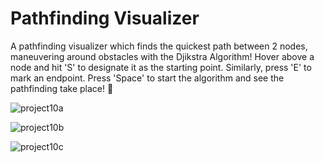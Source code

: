 ﻿# Pathfinding Visualizer
A pathfinding visualizer which finds the quickest path between 2 nodes, maneuvering around obstacles with the Djikstra Algorithm! Hover above a node and hit 'S' to designate it as the starting point. Similarly, press 'E' to mark an endpoint. Press 'Space' to start the algorithm and see the pathfinding take place! 🎯

![project10a](https://github.com/JeelVekaria/Pathfinding---Python/assets/51273807/6b45d39d-3350-4b82-8f7f-7ce88b69d291)

![project10b](https://github.com/JeelVekaria/Pathfinding---Python/assets/51273807/3c6465f2-0d96-4d4d-ba54-1853547988b2)

![project10c](https://github.com/JeelVekaria/Pathfinding---Python/assets/51273807/776d53c7-970c-4306-846b-c0889cb6bbba)
